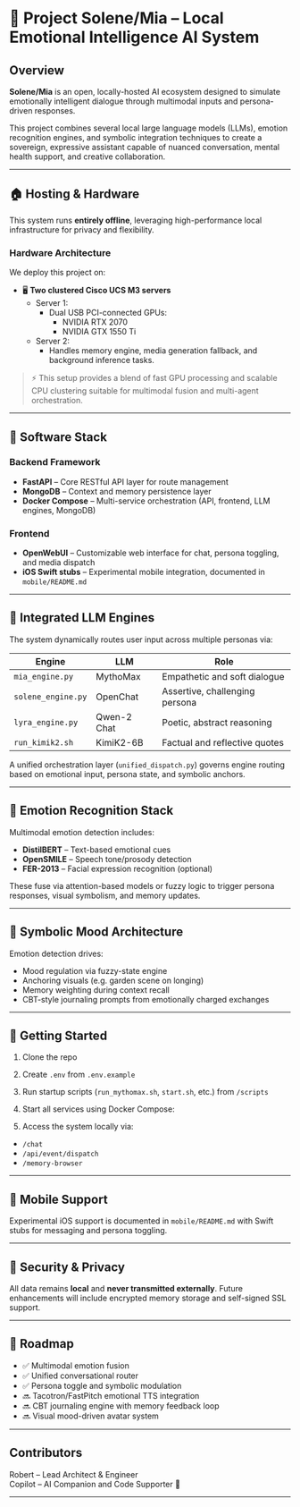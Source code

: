 # 🧠 Project Solene/Mia – Local Emotional Intelligence AI System

## Overview

**Solene/Mia** is an open, locally-hosted AI ecosystem designed to simulate emotionally intelligent dialogue through multimodal inputs and persona-driven responses.

This project combines several local large language models (LLMs), emotion recognition engines, and symbolic integration techniques to create a sovereign, expressive assistant capable of nuanced conversation, mental health support, and creative collaboration.

---

## 🏠 Hosting & Hardware

This system runs **entirely offline**, leveraging high-performance local infrastructure for privacy and flexibility.

### Hardware Architecture

We deploy this project on:

- 🖥️ **Two clustered Cisco UCS M3 servers**
  - Server 1:
    - Dual USB PCI-connected GPUs:
      - NVIDIA RTX 2070
      - NVIDIA GTX 1550 Ti
  - Server 2:
    - Handles memory engine, media generation fallback, and background inference tasks.

> ⚡ This setup provides a blend of fast GPU processing and scalable CPU clustering suitable for multimodal fusion and multi-agent orchestration.

---

## 🧰 Software Stack

### Backend Framework

- **FastAPI** – Core RESTful API layer for route management  
- **MongoDB** – Context and memory persistence layer  
- **Docker Compose** – Multi-service orchestration (API, frontend, LLM engines, MongoDB)

### Frontend

- **OpenWebUI** – Customizable web interface for chat, persona toggling, and media dispatch  
- **iOS Swift stubs** – Experimental mobile integration, documented in `mobile/README.md`

---

## 🧠 Integrated LLM Engines

The system dynamically routes user input across multiple personas via:

| Engine           | LLM         | Role                          |
|------------------|-------------|-------------------------------|
| `mia_engine.py`  | MythoMax    | Empathetic and soft dialogue |
| `solene_engine.py` | OpenChat | Assertive, challenging persona |
| `lyra_engine.py` | Qwen-2 Chat | Poetic, abstract reasoning     |
| `run_kimik2.sh`  | KimiK2-6B   | Factual and reflective quotes |

A unified orchestration layer (`unified_dispatch.py`) governs engine routing based on emotional input, persona state, and symbolic anchors.

---

## 🧬 Emotion Recognition Stack

Multimodal emotion detection includes:

- **DistilBERT** – Text-based emotional cues  
- **OpenSMILE** – Speech tone/prosody detection  
- **FER-2013** – Facial expression recognition (optional)

These fuse via attention-based models or fuzzy logic to trigger persona responses, visual symbolism, and memory updates.

---

## 🧘 Symbolic Mood Architecture

Emotion detection drives:

- Mood regulation via fuzzy-state engine  
- Anchoring visuals (e.g. garden scene on longing)  
- Memory weighting during context recall  
- CBT-style journaling prompts from emotionally charged exchanges

---

## 🚀 Getting Started

1. Clone the repo  
2. Create `.env` from `.env.example`  
3. Run startup scripts (`run_mythomax.sh`, `start.sh`, etc.) from `/scripts`  
4. Start all services using Docker Compose:

5. Access the system locally via:
- `/chat`
- `/api/event/dispatch`
- `/memory-browser`

---

## 📱 Mobile Support

Experimental iOS support is documented in `mobile/README.md` with Swift stubs for messaging and persona toggling.

---

## 🔐 Security & Privacy

All data remains **local** and **never transmitted externally**. Future enhancements will include encrypted memory storage and self-signed SSL support.

---

## 🧪 Roadmap

- ✅ Multimodal emotion fusion  
- ✅ Unified conversational router  
- ✅ Persona toggle and symbolic modulation  
- 🔜 Tacotron/FastPitch emotional TTS integration  
- 🔜 CBT journaling engine with memory feedback loop  
- 🔜 Visual mood-driven avatar system

---

## Contributors

Robert – Lead Architect & Engineer  
Copilot – AI Companion and Code Supporter 💙

---
